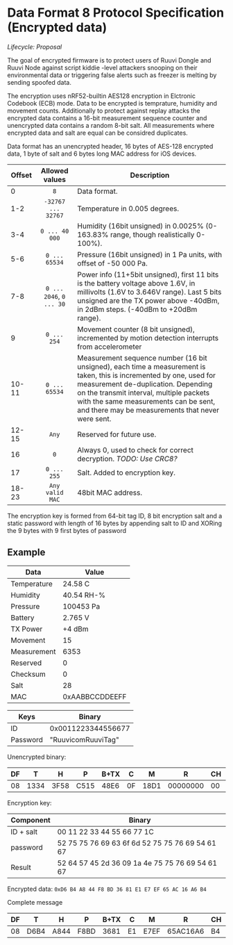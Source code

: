 # Data Format 8 Protocol Specification (Encrypted data)
*Lifecycle: Proposal*

The goal of encrypted firmware is to protect users of Ruuvi Dongle and Ruuvi Node against script kiddie -level attackers
snooping on their environmental data or triggering false alerts such as freezer is melting by sending spoofed data. 

The encryption uses nRF52-builtin AES128 encryption in Elctronic Codebook (ECB) mode. Data to be encrypted is
temprature, humidity and movement counts. Additionally to protect against replay attacks the encrypted
data contains a 16-bit measurement sequence counter and unencrypted data contains a random 8-bit salt.
All measurements where encrypted data and salt are equal can be considred duplicates. 

Data format has an unencrypted header, 16 bytes of AES-128 encrypted data, 1 byte of salt and 6 bytes long MAC address for iOS devices.

Offset | Allowed values | Description
-------|:--------------:|-----------
0      | `8`            | Data format.
1-2    | `-32767 ... 32767` |Temperature in 0.005 degrees.
3-4    | `0 ... 40 000`  | Humidity (16bit unsigned) in 0.0025% (0-163.83% range, though realistically 0-100%).
5-6    | `0 ... 65534` |   Pressure (16bit unsigned) in 1 Pa units, with offset of -50 000 Pa.
7-8    | `0 ... 2046`, `0 ... 30` | Power info (11+5bit unsigned), first 11 bits is the battery voltage above 1.6V, in millivolts (1.6V to 3.646V range). Last 5 bits unsigned are the TX power above -40dBm, in 2dBm steps. (-40dBm to +20dBm range). 
9      | `0 ... 254`| Movement counter (8 bit unsigned), incremented by motion detection interrupts from accelerometer
10-11  | `0 ... 65534`| Measurement sequence number (16 bit unsigned), each time a measurement is taken, this is incremented by one, used for measurement de-duplication. Depending on the transmit interval, multiple packets with the same measurements can be sent, and there may be measurements that never were sent.
12-15  | `Any`| Reserved for future use.
16     | `0`  | Always 0, used to check for correct decryption. _TODO: Use CRC8?_
17     | `0 ... 255` | Salt. Added to encryption key.
18-23  | `Any valid MAC` | 48bit MAC address. 

The encryption key is formed from 64-bit tag ID, 8 bit encryption salt and a static password with length of 16 bytes by appending
salt to ID and XORing the 9 bytes with 9 first bytes of password

## Example

Data        | Value
------------|------
Temperature | 24.58 C
Humidity    | 40.54 RH-%
Pressure    | 100453 Pa
Battery     | 2.765 V
TX Power    | +4 dBm
Movement    | 15
Measurement | 6353
Reserved    | 0
Checksum    | 0
Salt        | 28
MAC         | 0xAABBCCDDEEFF

Keys        | Binary
------------|-------------------
ID          | 0x0011223344556677
Password    | "RuuvicomRuuviTag"

Unencrypted binary: 

DF | T    |  H |  P |B+TX|C | M  | R      |CH|S | MAC
---|------|----|----|----|--|----|--------|--|--|------------
08 | 1334 |3F58|C515|48E6|0F|18D1|00000000|00|1C|AABBCCDDEEDD

Encryption key:

Component | Binary
----------|------------------------------------------------
ID + salt | 00 11 22 33 44 55 66 77 1C
password  | 52 75 75 76 69 63 6f 6d 52 75 75 76 69 54 61 67
Result    | 52 64 57 45 2d 36 09 1a 4e 75 75 76 69 54 61 67

Encrypted data: `0xD6 B4 A8 44 F8 BD 36 81 E1 E7 EF 65 AC 16 A6 B4`

Complete message

DF | T  |  H |  P |B+TX|C |M   | R      |CH|S | MAC
---|----|----|----|----|--|----|--------|--|--|------------
08 |D6B4|A844|F8BD|3681|E1|E7EF|65AC16A6|B4|1C|AABBCCDDEEDD

